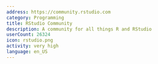 ```yaml
---
address: https://community.rstudio.com
category: Programming
title: RStudio Community
description: A community for all things R and RStudio
userCount: 26324
icon: rstudio.png
activity: very high
language: en_US
---
```

